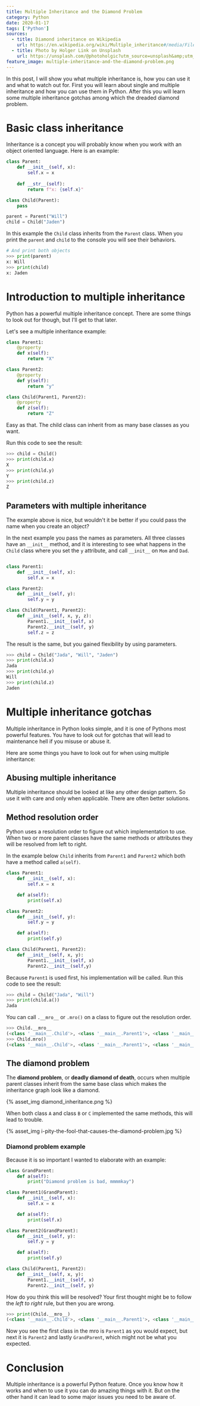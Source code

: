 ```yaml
---
title: Multiple Inheritance and the Diamond Problem
category: Python
date: 2020-01-17
tags: ['Python']
sources:
  - title: Diamond inheritance on Wikipedia
    url: https://en.wikipedia.org/wiki/Multiple_inheritance#/media/File:Diamond_inheritance.svg
  - title: Photo by Holger Link on Unsplash
    url: https://unsplash.com/@photoholgic?utm_source=unsplash&amp;utm_medium=referral&amp;utm_content=creditCopyText
feature_image: multiple-inheritance-and-the-diamond-problem.png
---
```


In this post, I will show you what multiple inheritance is, how you can use it and what to watch out for.
First you will learn about single and multiple inheritance and how you can use them in Python.
After this you will learn some multiple inheritance gotchas among which the dreaded diamond problem.

<!-- more -->

# Basic class inheritance

Inheritance is a concept you will probably know when you work with an object oriented language.
Here is an example:

```python
class Parent:
    def __init__(self, x):
        self.x = x
  
    def __str__(self):
        return f"x: {self.x}"

class Child(Parent):
    pass

parent = Parent("Will")
child = Child("Jaden")
```

In this example the `Child` class inherits from the `Parent` class.
When you print the `parent` and `child` to the console you will see their behaviors.

```python
# And print both objects
>>> print(parent)
x: Will
>>> print(child)
x: Jaden
```


# Introduction to multiple inheritance

Python has a powerful multiple inheritance concept.
There are some things to look out for though, but I'll get to that later.

Let's see a multiple inheritance example:

```python
class Parent1:
    @property
    def x(self):
        return "X"

class Parent2:
    @property
    def y(self):
        return "y"

class Child(Parent1, Parent2):
    @property
    def z(self):
        return "Z"
```

Easy as that. The child class can inherit from as many base classes as you want.

Run this code to see the result:

```python
>>> child = Child()
>>> print(child.x)
X
>>> print(child.y)
Y
>>> print(child.z)
Z
```

## Parameters with multiple inheritance

The example above is nice, but wouldn't it be better if you could pass the name when you create an object?

In the next example you pass the names as parameters.
All three classes have an `__init__` method, and it is interesting to see what happens in the `Child` class
where you set the `y` attribute, and call `__init__` on `Mom` and `Dad`.

```python

class Parent1:
    def __init__(self, x):
        self.x = x

class Parent2:
    def __init__(self, y):
        self.y = y

class Child(Parent1, Parent2):
    def __init__(self, x, y, z):
        Parent1.__init__(self, x)
        Parent2.__init__(self, y)
        self.z = z
```

The result is the same, but you gained flexibility by using parameters.

```python
>>> child = Child("Jada", "Will", "Jaden")
>>> print(child.x)
Jada
>>> print(child.y)
Will
>>> print(child.z)
Jaden
```

# Multiple inheritance gotchas

Multiple inheritance in Python looks simple, and it is one of Pythons most powerful features.
You have to look out for gotchas that will lead to maintenance hell if you misuse or abuse it.

Here are some things you have to look out for when using multiple inheritance:

## Abusing multiple inheritance

Multiple inheritance should be looked at like any other design pattern.
So use it with care and only when applicable. There are often better solutions.

## Method resolution order

Python uses a resolution order to figure out which implementation to use.
When two or more parent classes have the same methods or attributes they will be resolved from left to right.

In the example below `Child` inherits from `Parent1` and `Parent2` which both have a method called `a(self)`.

```python
class Parent1:
    def __init__(self, x):
        self.x = x

    def a(self):
        print(self.x)

class Parent2:
    def __init__(self, y):
        self.y = y

    def a(self):
        print(self.y)

class Child(Parent1, Parent2):
    def __init__(self, x, y):
        Parent1.__init__(self, x)
        Parent2.__init__(self,y)
```

Because `Parent1` is used first, his implementation will be called. Run this code to see the result:


```python
>>> child = Child("Jada", "Will")
>>> print(child.a())
Jada
```

You can call `.__mro__` or `.mro()` on a class to figure out the resolution order.

```python
>>> Child.__mro__
(<class '__main__.Child'>, <class '__main__.Parent1'>, <class '__main__.Parent2'>, <class 'object'>)
>>> Child.mro()
(<class '__main__.Child'>, <class '__main__.Parent1'>, <class '__main__.Parent2'>, <class 'object'>)
```

## The diamond problem

The **diamond problem**, or **deadly diamond of death**,
occurs when multiple parent classes inherit from the same base class which makes the inheritance graph look like a diamond.

{% asset_img diamond_inheritance.png %}

When both class `A` and class `B` or `C` implemented the same methods, this will lead to trouble.

{% asset_img i-pity-the-fool-that-causes-the-diamond-problem.jpg %}

### Diamond problem example

Because it is so important I wanted to elaborate with an example:

```python
class GrandParent:
    def a(self):
        print("Diamond problem is bad, mmmmkay")

class Parent1(GrandParent):
    def __init__(self, x):
        self.x = x

    def a(self):
        print(self.x)

class Parent2(GrandParent):
    def __init__(self, y):
        self.y = y

    def a(self):
        print(self.y)

class Child(Parent1, Parent2):
    def __init__(self, x, y):
        Parent1.__init__(self, x)
        Parent2.__init__(self, y)
```

How do you think this will be resolved? Your first thought might be to follow the *left to right* rule, but then you are wrong.

```python
>>> print(Child.__mro__)
(<class '__main__.Child'>, <class '__main__.Parent1'>, <class '__main__.Parent2'>, <class '__main__.GrandParent'>, <class 'object'>)
```

Now you see the first class in the mro is `Parent1` as you would expect, but next it is `Parent2` and lastly `GrandParent`,
which might not be what you expected.

# Conclusion

Multiple inheritance is a powerful Python feature.
Once you know how it works and when to use it you can do amazing things with it.
But on the other hand it can lead to some major issues you need to be aware of.
